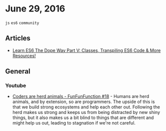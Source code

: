 # June 29, 2016

`js` `es6` `community`

## Articles 

- [Learn ES6 The Dope Way Part V: Classes, Transpiling ES6 Code & More Resources!](https://medium.freecodecamp.com/learn-es6-the-dope-way-part-v-classes-browser-compatibility-transpiling-es6-code-47f62267661#.2lk856jyw)

## General

### Youtube

- [Coders are herd animals - FunFunFunction #18](https://www.youtube.com/watch?v=lrf6xuFq1Ms) - Humans are herd animals, and by extension, so are programmers. The upside of this is that we build strong ecosystems and help each other out. Following the herd makes us strong and keeps us from being distracted by new shiny things, but it also makes us a bit blind to things that are different and might help us out, leading to stagnation if we're not careful.
